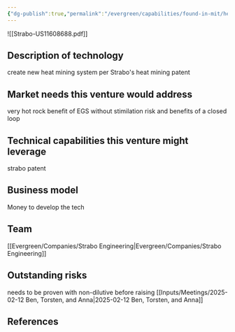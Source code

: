 ```yaml
---
{"dg-publish":true,"permalink":"/evergreen/capabilities/found-in-mit/heat-mining-system/","tags":["capability","rtcnl"]}
---
```





![[Strabo-US11608688.pdf]]


## Description of technology
create new heat mining system per Strabo's heat mining patent

## Market needs this venture would address
very hot rock benefit of EGS without stimilation risk and benefits of a closed loop

## Technical capabilities this venture might leverage
strabo patent

## Business model
Money to develop the tech

## Team
[[Evergreen/Companies/Strabo Engineering\|Evergreen/Companies/Strabo Engineering]]

## Outstanding risks
needs to be proven with non-dilutive before raising
[[Inputs/Meetings/2025-02-12 Ben, Torsten, and Anna\|2025-02-12 Ben, Torsten, and Anna]]

## References

